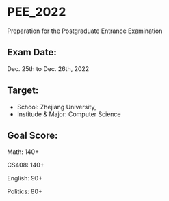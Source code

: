 # PEE_2022
Preparation for the Postgraduate Entrance Examination

## Exam Date:
Dec. 25th to Dec. 26th, 2022

## Target:
- School:
Zhejiang University, 
- Institude & Major:
Computer Science 

## Goal Score:
Math: 140+

CS408: 140+

English: 90+

Politics: 80+
